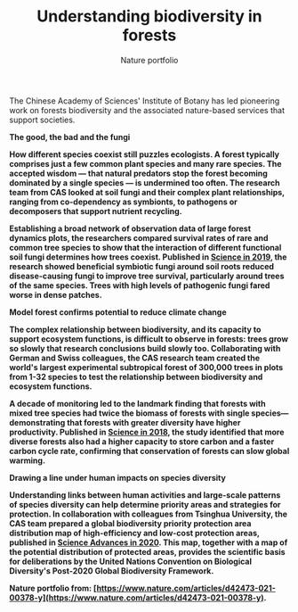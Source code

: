 ﻿---
layout: post
title:  "Understanding biodiversity in forests"
author: Nature portfolio
categories: [ Article ]
image: assets/projects/NR.png
tags: featured
---

The Chinese Academy of Sciences' Institute of Botany has led pioneering work on forests biodiversity and the associated nature-based services that support societies.

<strong>The good, the bad and the fungi<strong>

How different species coexist still puzzles ecologists. A forest typically comprises just a few common plant species and many rare species. The accepted wisdom — that natural predators stop the forest becoming dominated by a single species — is undermined too often. The research team from CAS looked at soil fungi and their complex plant relationships, ranging from co-dependency as symbionts, to pathogens or decomposers that support nutrient recycling.

Establishing a broad network of observation data of large forest dynamics plots, the researchers compared survival rates of rare and common tree species to show that the interaction of different functional soil fungi determines how trees coexist. Published in <a href="https://doi.org/10.1126/science.aau1361">Science in 2019</a>, the research showed beneficial symbiotic fungi around soil roots reduced disease-causing fungi to improve tree survival, particularly around trees of the same species. Trees with high levels of pathogenic fungi fared worse in dense patches.

<strong>Model forest confirms potential to reduce climate change<strong>

The complex relationship between biodiversity, and its capacity to support ecosystem functions, is difficult to observe in forests: trees grow so slowly that research conclusions build slowly too. Collaborating with German and Swiss colleagues, the CAS research team created the world's largest experimental subtropical forest of 300,000 trees in plots from 1-32 species to test the relationship between biodiversity and ecosystem functions.

A decade of monitoring led to the landmark finding that forests with mixed tree species had twice the biomass of forests with single species—demonstrating that forests with greater diversity have higher productivity. Published in <a href="https://doi.org/10.1126/science.aat6405">Science in 2018</a>, the study identified that more diverse forests also had a higher capacity to store carbon and a faster carbon cycle rate, confirming that conservation of forests can slow global warming.

<strong>Drawing a line under human impacts on species diversity<strong>

Understanding links between human activities and large-scale patterns of species diversity can help determine priority areas and strategies for protection. In collaboration with colleagues from Tsinghua University, the CAS team prepared a global biodiversity priority protection area distribution map of high-efficiency and low-cost protection areas, published in <a href="https://doi.org/10.1126/sciadv.abc3436">Science Advances in 2020</a>. This map, together with a map of the potential distribution of protected areas, provides the scientific basis for deliberations by the United Nations Convention on Biological Diversity's Post-2020 Global Biodiversity Framework.

Nature portfolio from: [https://www.nature.com/articles/d42473-021-00378-y](https://www.nature.com/articles/d42473-021-00378-y).
